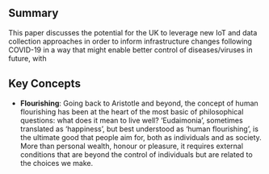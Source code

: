 ## Summary
This paper discusses the potential for the UK to leverage new IoT and data collection approaches in order to inform infrastructure changes following COVID-19 in a way that might enable better control of diseases/viruses in future, with 

## Key Concepts

- **Flourishing**: Going back to Aristotle and beyond, the concept of human flourishing has been at
the heart of the most basic of philosophical
questions: what does it mean to live well?
‘Eudaimonia’, sometimes translated as ‘happiness’,
but best understood as ‘human flourishing’, is
the ultimate good that people aim for, both as
individuals and as society. More than personal
wealth, honour or pleasure, it requires external
conditions that are beyond the control of individuals
but are related to the choices we make.